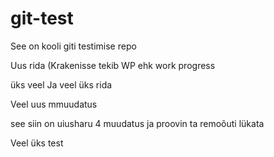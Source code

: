 # git-test
See on kooli giti testimise repo

Uus rida (Krakenisse tekib WP ehk work progress

üks veel
Ja veel üks rida

Veel uus mmuudatus

see siin on uiusharu 4 muudatus ja proovin ta remoõuti lükata

Veel üks test